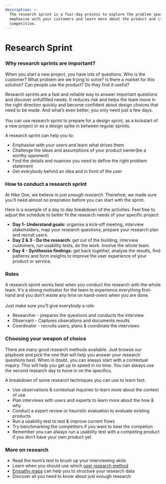 ```yaml
---
description: >-
  The research sprint is a four-day process to explore the problem space,
  emphasise with your customers and learn more about the product and it’s
  competition.
---
```


# Research Sprint

### Why research sprints are important?

When you start a new project, you have lots of questions. Who is the customer? What problem are we trying to solve? Is there a market for this solution? Can people use the product? Do they find it useful?

Research sprints are a fast and reliable way to answer important questions and discover unfulfilled needs. It reduces risk and helps the team move in the right direction quickly and become confident about design choices that need to be made. And what’s even better, you only need just a few days. \
\
You can use research sprint to prepare for a design sprint, as a kickstart of a new project or as a design spike in between regular sprints.&#x20;

A research sprint can help you to:

* Emphasise with your users and learn what drives them
* Challenge the ideas and assumptions of your product owner(be a worthy opponent)
* Find the details and nuances you need to define the right problem statement
* Get everybody behind an idea and in front of the user

### How to conduct a research sprint

At Hike One, we believe in _just enough research_. Therefore, we made sure you’ll need almost no prepration before you can start with the sprint.

Here is a example of a day to day breakdown of the activities. Feel free to adjust the schedule to better fit the research needs of your specific project:

* **Day 1- Understand goals:** organise a kick-off meeting, interview stakeholders, map your research questions, prepare your research plan and recruit users.
* **Day 2 & 3 - Do the research:** get out of the building, interview customers, run usability tests, do the work. Involve the whole team.
* **Day 4 - Synthesise findings:** get back together, analyse the results, find patterns and form insights to improve the user experience of your product or service.

### Roles&#x20;

A research sprint works best when you conduct the research with the whole team. It's a strong motivator for the team to experience everything first-hand and you don’t waste any time on hand-overs when you are done. \
\
Just make sure you’ll give everybody a role:

* Researcher - prepares the questions and conducts the interview
* Observant - Captures obserations and documents results
* Coordinator - recruits users, plans & coordinate the interviews

### Choosing your weapon of choice&#x20;

There are many good research methods available. Just browse our playbook and pick the one that will help you answer your research questions best. When in doubt, you can always start with a contextual inquiry. This will help you get up to speed in no time. You can always use the second research day to hone in on the specifics.&#x20;

A breakdown of some research techniques you can use to learn fast:

* Use observations & contextual inquiries to learn more about the context of use
* Plan interviews with users and experts to learn more about the how & why
* Conduct a expert review or heuristic evaluation to evaluate existing products
* Run a usability test to test & improve current flows
* Try benchmarking the competitors if you want to beat the competion
* Remember you can always run a usability test with a competing product if you don’t have your own product yet

### More on research

* Read the mom’s test to brush up your interviewing skills
* Learn when you should use which [user research method ](https://www.nngroup.com/articles/which-ux-research-methods/)
* [Empathy maps](../methods/mapping/empathy-map.md) can help you to structure your research data
* Discover all you need to know about just enough research

